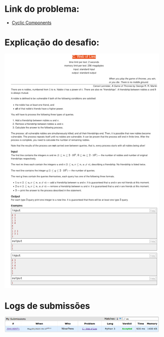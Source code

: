 # Link do problema:

- [Cyclic Components](https://codeforces.com/contest/977/problem/E)

# Explicação do desafio:

![Simple Molecules](./assets/WebOfLies.png)

# Logs de submissões

![LogsSubmissao](./assets/Logs.png)